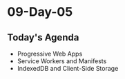 # 09-Day-05

## Today's Agenda
- Progressive Web Apps
- Service Workers and Manifests
- IndexedDB and Client-Side Storage
